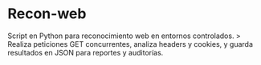 # Recon-web
Script en Python para reconocimiento web en entornos controlados.   > Realiza peticiones GET concurrentes, analiza headers y cookies, y guarda resultados en JSON para reportes y auditorías.
